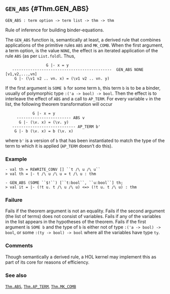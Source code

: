 ## `GEN_ABS` {#Thm.GEN_ABS}


```
GEN_ABS : term option -> term list -> thm -> thm
```



Rule of inference for building binder-equations.


The `GEN_ABS` function is, semantically at least, a derived rule that
combines applications of the primitive rules `ABS` and `MK_COMB`.
When the first argument, a term option, is the value `NONE`, the
effect is an iterated application of the rule `ABS` (as per `List.foldl`.  Thus,
    
                      G |- x = y
       --------------------------------------------  GEN_ABS NONE [v1,v2,...,vn]
        G |- (\v1 v2 .. vn. x) = (\v1 v2 .. vn. y)
    
If the first argument is `SOME b` for some term `b`, this term `b` is
to be a binder, usually of polymorphic type `:('a -> bool) -> bool`.
Then the effect is to interleave the effect of `ABS` and a call to
`AP_TERM`. For every variable `v` in the list, the following theorem
transformation will occur
    
                G |- x = y
         ------------------------ ABS v
          G |- (\v. x) = (\v. y)
       ---------------------------- AP_TERM b'
        G |- b (\v. x) = b (\v. x)
    
where `b'` is a version of `b` that has been instantiated to match the
type of the term to which it is applied (`AP_TERM` doesn’t do this).

### Example

    
    - val th = REWRITE_CONV [] ``t /\ u /\ u``
    > val th = |- t /\ u /\ u = t /\ u : thm
    
    - GEN_ABS (SOME ``$!``) [``t:bool``, ``u:bool``] th;
    > val it = |- (!t u. t /\ u /\ u) <=> (!t u. t /\ u) : thm
    

### Failure

Fails if the theorem argument is not an equality.  Fails if the second
argument (the list of terms) does not consist of variables.  Fails if
any of the variables in the list appears in the hypotheses of the
theorem. Fails if the first argument is `SOME b` and the type of `b`
is either not of type `:('a -> bool) -> bool`, or some
`:(ty -> bool) -> bool` where all the variables have type `ty`.

### Comments

Though semantically a derived rule, a HOL kernel may implement this as
part of its core for reasons of efficiency.

### See also

[`Thm.ABS`](#Thm.ABS), [`Thm.AP_TERM`](#Thm.AP_TERM), [`Thm.MK_COMB`](#Thm.MK_COMB)


